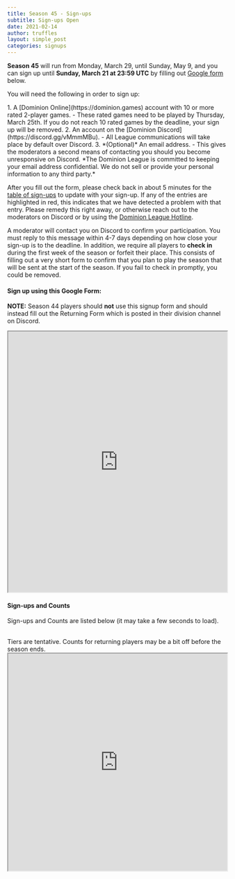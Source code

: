 ```yaml
---
title: Season 45 - Sign-ups
subtitle: Sign-ups Open
date: 2021-02-14
author: truffles
layout: simple_post
categories: signups
---
```

**Season 45** will run from Monday, March 29, until Sunday, May 9, and you can sign up until **Sunday, March 21 at 23:59 UTC** by filling out [Google form](#sign-up-using-this-google-form) below. 

You will need the following in order to sign up:

<div class="instructions-div" markdown="1">
1. A [Dominion Online](https://dominion.games) account with 10 or more rated 2-player games.
- These rated games need to be played by Thursday, March 25th. If you do not reach 10 rated games by the deadline, your sign up will be removed.
2. An account on the [Dominion Discord](https://discord.gg/vMmmMBu).
- All League communications will take place by default over Discord.
3. *(Optional)* An email address.
- This gives the moderators a second means of contacting you should you become unresponsive on Discord. *The Dominion League is committed to keeping your email address confidential. We do not sell or provide your personal information to any third party.*
</div>

After you fill out the form, please check back in about 5 minutes for the [table of sign-ups](#sign-ups-and-counts) to update with your sign-up. If any of the entries are highlighted in red, this indicates that we have detected a problem with that entry. Please remedy this right away, or otherwise reach out to the moderators on Discord or by using the [Dominion League Hotline](http://dominionleague.org/hotline).

A moderator will contact you on Discord to confirm your participation. You must reply to this message within 4-7 days depending on how close your sign-up is to the deadline. In addition, we require all players to **check in** during the first week of the season or forfeit their place. This consists of filling out a very short form to confirm that you plan to play the season that will be sent at the start of the season. If you fail to check in promptly, you could be removed.

#### Sign up using this Google Form:

**NOTE:** Season 44 players should **not** use this signup form and should instead fill out the Returning Form which is posted in their division channel on Discord.

<div class="sheets">

<iframe src="https://docs.google.com/forms/d/e/1FAIpQLSeW-mCD3LPMdr52QH3ZUxCvdmrU1MaGqdJ7T7OF9PbENmIwJQ/viewform?embedded=true" width="100%" height="600">Loading…</iframe>
</div>

#### Sign-ups and Counts
Sign-ups and Counts are listed below (it may take a few seconds to load).

<br>
Tiers are tentative. Counts for returning players may be a bit off before the season ends.

<div class="sheets">
  <iframe src="https://docs.google.com/spreadsheets/d/e/2PACX-1vQP8KrRdFGJJUNnqmW9AVpmzMx5cvywWX9ZrvU4rsEiXbEaw57juYHj0UyzOLZyRJa3lCjyaj_YuvZr/pubhtml" height="500" width="100%">Loading...</iframe>
</div>
